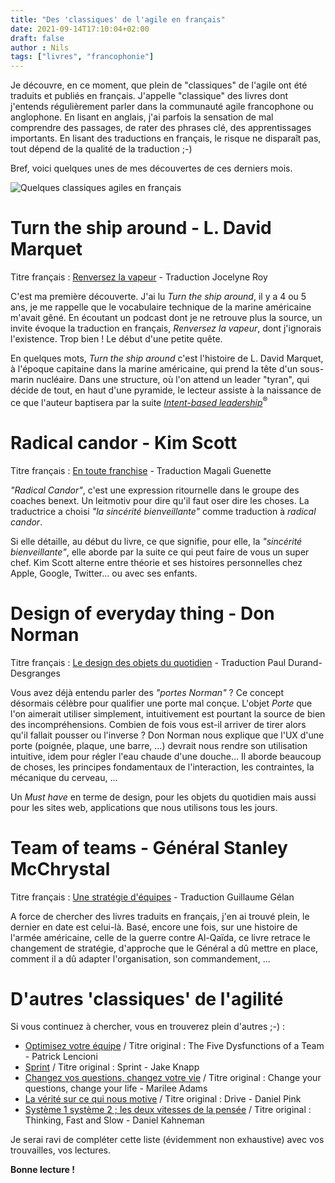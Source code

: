 ```yaml
---
title: "Des 'classiques' de l'agile en français"
date: 2021-09-14T17:10:04+02:00
draft: false
author : Nils
tags: ["livres", "francophonie"]
---
```


Je découvre, en ce moment, que plein de "classiques" de l'agile ont été traduits et publiés en français. J'appelle "classique" des livres dont j'entends régulièrement parler dans la communauté agile francophone ou anglophone.
En lisant en anglais, j'ai parfois la sensation de mal comprendre des passages, de rater des phrases clé, des apprentissages importants. En lisant des traductions en français, le risque ne disparaît pas, tout dépend de la qualité de la traduction ;-) 

Bref, voici quelques unes de mes découvertes de ces derniers mois.

![Quelques classiques agiles en français](/images/LivresEnFrançais.jpeg "Quelques classiques agiles en français")  

# Turn the ship around - L. David Marquet
Titre français : [Renversez la vapeur](https://umd.ca/boutique/renversez-la-vapeur/) - Traduction Jocelyne Roy  

C'est ma première découverte. J'ai lu *Turn the ship around*, il y a 4 ou 5 ans, je me rappelle que le vocabulaire technique de la marine américaine m'avait gêné. En écoutant un podcast dont je ne retrouve plus la source, un invite évoque la traduction en français, *Renversez la vapeur*, dont j'ignorais l'existence. Trop bien ! Le début d'une petite quête.

En quelques mots, *Turn the ship around* c'est l'histoire de L. David Marquet, à l'époque capitaine dans la marine américaine, qui prend la tête d'un sous-marin nucléaire. Dans une structure, où l'on attend un leader "tyran", qui décide de tout, en haut d'une pyramide, le lecteur assiste à la naissance de ce que l'auteur baptisera par la suite [*Intent-based leadership*](https://intentbasedleadership.com/)<sup>®</sup>

# Radical candor - Kim Scott
Titre français : [En toute franchise](https://www.pearson.fr/book/?gcoi=27440100304340) - Traduction Magali Guenette  

*"Radical Candor"*, c'est une expression ritournelle dans le groupe des coaches benext. Un leitmotiv pour dire qu'il faut oser dire les choses. La traductrice a choisi *"la sincérité bienveillante"* comme traduction à *radical candor*.

Si elle détaille, au début du livre, ce que signifie, pour elle, la *"sincérité bienveillante"*, elle aborde par la suite ce qui peut faire de vous un super chef. Kim Scott alterne entre théorie et ses histoires personnelles chez Apple, Google, Twitter... ou avec ses enfants.

# Design of everyday thing - Don Norman
Titre français : [Le design des objets du quotidien](https://www.eyrolles.com/Entreprise/Livre/le-design-des-objets-du-quotidien-9782212678833/) - Traduction Paul Durand-Desgranges  

Vous avez déjà entendu parler des *"portes Norman"* ? Ce concept désormais célèbre pour qualifier une porte mal conçue. L'objet *Porte* que l'on aimerait utiliser simplement, intuitivement est pourtant la source de bien des incompréhensions. Combien de fois vous est-il arriver de tirer alors qu'il fallait pousser ou l'inverse ?
Don Norman nous explique que l'UX d'une porte (poignée, plaque, une barre, ...) devrait nous rendre son utilisation intuitive, idem pour régler l'eau chaude d'une douche... Il aborde beaucoup de choses, les principes fondamentaux de l'interaction, les contraintes, la mécanique du cerveau, ...

Un *Must have* en terme de design, pour les objets du quotidien mais aussi pour les sites web, applications que nous utilisons tous les jours. 

# Team of teams - Général Stanley McChrystal 
Titre français : [Une stratégie d'équipes](https://www.alma-editeur.fr/une_strategie_dequipe.html) - Traduction Guillaume Gélan

A force de chercher des livres traduits en français, j'en ai trouvé plein, le dernier en date est celui-là. Basé, encore une fois, sur une histoire de l'armée américaine, celle de la guerre contre Al-Qaïda, ce livre retrace le changement de stratégie, d'approche que le Général a dû mettre en place, comment il a dû adapter l'organisation, son commandement, ...

# D'autres 'classiques' de l'agilité
Si vous continuez à chercher, vous en trouverez plein d'autres ;-) :   

* [Optimisez votre équipe](https://umd.ca/boutique/optimisez-votre-quipe/) / Titre original : The Five Dysfunctions of a Team - Patrick Lencioni     
* [Sprint](https://www.eyrolles.com/Entreprise/Livre/sprint-9782212566062/) / Titre original : Sprint - Jake Knapp   
* [Changez vos questions, changez votre vie](https://www.parislibrairies.fr/livre/9782916671048-changez-vos-questions-changez-votre-vie-10-puissants-outils-pour-la-vie-personnelle-et-professionnelle-marilee-adams/) / Titre original : Change your questions, change your life - Marilee Adams   
* [La vérité sur ce qui nous motive](https://editions.flammarion.com/la-verite-sur-ce-qui-nous-motive/9782081379527) / Titre original : Drive - Daniel Pink   
* [Système 1 système 2 ; les deux vitesses de la pensée](https://editions.flammarion.com/systeme-1-systeme-2/9782081307827) / Titre original : Thinking, Fast and Slow - Daniel Kahneman  

Je serai ravi de compléter cette liste (évidemment non exhaustive) avec vos trouvailles, vos lectures.

**Bonne lecture !**
